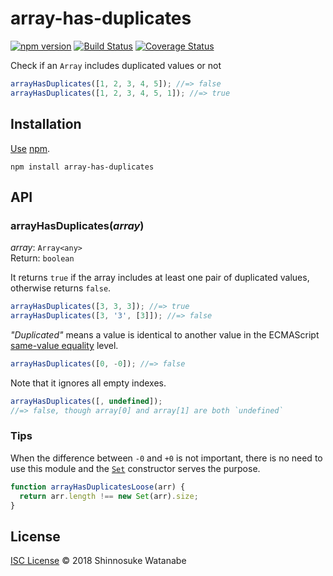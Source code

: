 # array-has-duplicates

[![npm version](https://img.shields.io/npm/v/array-has-duplicates.svg)](https://www.npmjs.com/package/array-has-duplicates)
[![Build Status](https://travis-ci.org/shinnn/array-has-duplicates.svg?branch=master)](https://travis-ci.org/shinnn/array-has-duplicates)
[![Coverage Status](https://img.shields.io/coveralls/shinnn/array-has-duplicates.svg)](https://coveralls.io/github/shinnn/array-has-duplicates)

Check if an `Array` includes duplicated values or not

```javascript
arrayHasDuplicates([1, 2, 3, 4, 5]); //=> false
arrayHasDuplicates([1, 2, 3, 4, 5, 1]); //=> true
```

## Installation

[Use](https://docs.npmjs.com/cli/install) [npm](https://docs.npmjs.com/getting-started/what-is-npm).

```
npm install array-has-duplicates
```

## API

### arrayHasDuplicates(*array*)

*array*: `Array<any>`  
Return: `boolean`

It returns `true` if the array includes at least one pair of duplicated values, otherwise returns `false`.

```javascript
arrayHasDuplicates([3, 3, 3]); //=> true
arrayHasDuplicates([3, '3', [3]]); //=> false
```

*"Duplicated"* means a value is identical to another value in the ECMAScript [same-value equality](https://developer.mozilla.org/docs/Web/JavaScript/Equality_comparisons_and_sameness#Same-value_equality) level.

```javascript
arrayHasDuplicates([0, -0]); //=> false
```

Note that it ignores all empty indexes.

```javascript
arrayHasDuplicates([, undefined]);
//=> false, though array[0] and array[1] are both `undefined`
```

### Tips

When the difference between `-0` and `+0` is not important, there is no need to use this module and the [`Set`](https://developer.mozilla.org/en-US/docs/Web/JavaScript/Reference/Global_Objects/Set) constructor serves the purpose.

```javascript
function arrayHasDuplicatesLoose(arr) {
  return arr.length !== new Set(arr).size;
}
```

## License

[ISC License](./LICENSE) © 2018 Shinnosuke Watanabe
